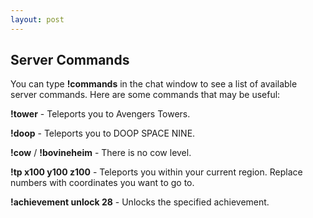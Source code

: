 ```yaml
---
layout: post
---
```


## Server Commands

You can type **!commands** in the chat window to see a list of available server commands. Here are some commands that may be useful:

**!tower** - Teleports you to Avengers Towers.

**!doop** - Teleports you to DOOP SPACE NINE.

**!cow** / **!bovineheim** - There is no cow level.

**!tp x100 y100 z100** - Teleports you within your current region. Replace numbers with coordinates you want to go to.

**!achievement unlock 28** - Unlocks the specified achievement.

